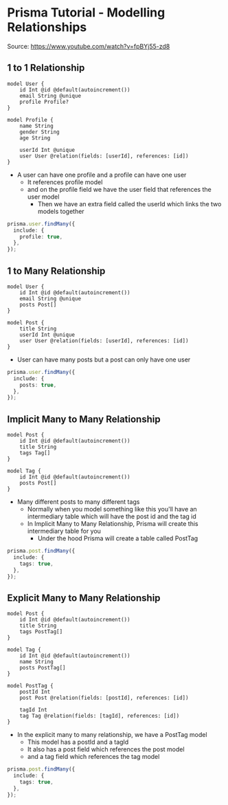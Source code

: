 # Prisma Tutorial - Modelling Relationships

Source: https://www.youtube.com/watch?v=fpBYj55-zd8

## 1 to 1 Relationship

```prisma
model User {
    id Int @id @default(autoincrement())
    email String @unique
    profile Profile?
}

model Profile {
    name String
    gender String
    age String

    userId Int @unique
    user User @relation(fields: [userId], references: [id])
}
```

- A user can have one profile and a profile can have one user
  - It references profile model
  - and on the profile field we have the user field that references the user model
    - Then we have an extra field called the userId which links the two models together

```ts
prisma.user.findMany({
  include: {
    profile: true,
  },
});
```

## 1 to Many Relationship

```prisma
model User {
    id Int @id @default(autoincrement())
    email String @unique
    posts Post[]
}

model Post {
    title String
    userId Int @unique
    user User @relation(fields: [userId], references: [id])
}
```

- User can have many posts but a post can only have one user

```ts
prisma.user.findMany({
  include: {
    posts: true,
  },
});
```

## Implicit Many to Many Relationship

```prisma
model Post {
    id Int @id @default(autoincrement())
    title String
    tags Tag[]
}

model Tag {
    id Int @id @default(autoincrement())
    posts Post[]
}
```

- Many different posts to many different tags
  - Normally when you model something like this you'll have an intermediary table which will have the post id and the tag id
  - In Implicit Many to Many Relationship, Prisma will create this intermediary table for you
    - Under the hood Prisma will create a table called PostTag

```ts
prisma.post.findMany({
  include: {
    tags: true,
  },
});
```

## Explicit Many to Many Relationship

```prisma
model Post {
    id Int @id @default(autoincrement())
    title String
    tags PostTag[]
}

model Tag {
    id Int @id @default(autoincrement())
    name String
    posts PostTag[]
}

model PostTag {
    postId Int
    post Post @relation(fields: [postId], references: [id])

    tagId Int
    tag Tag @relation(fields: [tagId], references: [id])
}
```

- In the explicit many to many relationship, we have a PostTag model
  - This model has a postId and a tagId
  - It also has a post field which references the post model
  - and a tag field which references the tag model

```ts
prisma.post.findMany({
  include: {
    tags: true,
  },
});
```
